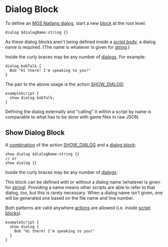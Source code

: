 # Dialog Block

To define an [MGS Natlang dialog](../dialogs_mgs), start a new [block](../mgs/blocks) at the root level:

```
dialog $dialogName:string {}
```

As these dialog blocks aren't being defined inside a [script body](../mgs/script_block), a dialog name is required. (The name is whatever is given for [string](../mgs/variables_mgs#string).)

Inside the curly braces may be any number of [dialogs](../mgs/dialogs_mgs). For example:

```mgs
dialog bobTalk {
  Bob "Hi there! I'm speaking to you!"
}
```

The pair to the above usage is the action [SHOW_DIALOG](../actions/SHOW_DIALOG):

```mgs
exampleScript {
  show dialog bobTalk;
}
```

Defining the dialog externally and "calling" it within a script by name is comparable to what has to be done with game files in raw JSON.

## Show Dialog Block

A [combination](../mgs/blocks#combination-blocks) of the action [SHOW_DIALOG](../actions/SHOW_DIALOG) and a [dialog block](../mgs/dialog_block):

```
show dialog $dialogName:string {}
// or
show dialog {}
```

Inside the curly braces may be any number of [dialogs](../mgs/dialogs_mgs).

This block can be defined with or without a dialog name (whatever is given for [string](../mgs/variables_mgs#string)). Providing a name means other scripts are able to refer to that dialog, too, but this is rarely necessary. When a dialog name isn't given, one will be generated one based on the file name and line number.

Both patterns are valid anywhere [actions](../actions) are allowed (i.e. inside [script blocks](../mgs/script_block)).

```mgs
exampleScript {
  show dialog {
    Bob "Hi there! I'm speaking to you!"
  }
}
```
